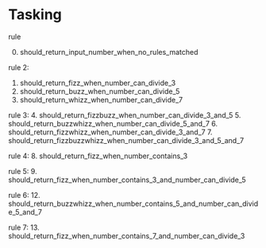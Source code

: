 # Tasking

rule 

0. should_return_input_number_when_no_rules_matched

rule 2:
1. should_return_fizz_when_number_can_divide_3
2. should_return_buzz_when_number_can_divide_5
3. should_return_whizz_when_number_can_divide_7

rule 3:
4. should_return_fizzbuzz_when_number_can_divide_3_and_5
5. should_return_buzzwhizz_when_number_can_divide_5_and_7
6. should_return_fizzwhizz_when_number_can_divide_3_and_7
7. should_return_fizzbuzzwhizz_when_number_can_divide_3_and_5_and_7

rule 4:
8. should_return_fizz_when_number_contains_3

rule 5:
9. should_return_fizz_when_number_contains_3_and_number_can_divide_5

rule 6:
12. should_return_buzzwhizz_when_number_contains_5_and_number_can_divide_5_and_7

rule 7:
13. should_return_fizz_when_number_contains_7_and_number_can_divide_3
